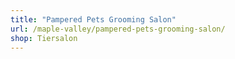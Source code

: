 ```yaml
---
title: "Pampered Pets Grooming Salon"
url: /maple-valley/pampered-pets-grooming-salon/
shop: Tiersalon
---
```

